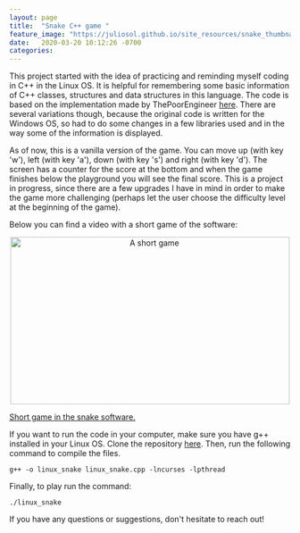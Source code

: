 ```yaml
---
layout: page
title:  "Snake C++ game "
feature_image: "https://juliosol.github.io/site_resources/snake_thumbnail.jpg"
date:   2020-03-20 10:12:26 -0700
categories: 
---
```


This project started with the idea of practicing and reminding myself coding in C++ in the Linux OS. It is helpful for remembering some basic information of C++ classes, structures and data structures in this language. The code is based on the implementation made by ThePoorEngineer [here](https://www.thepoorengineer.com/en/snake-cplusplus/). There are several variations though, because the original code is written for the Windows OS, so had to do some changes in a few libraries used and in the way some of the information is displayed.

As of now, this is a vanilla version of the game. You can move up (with key 'w'), left (with key 'a'), down (with key 's') and right (with key 'd'). The screen has a counter for the score at the bottom and when the game finishes below the playground you will see the final score. This is a project in progress, since there are a few upgrades I have in mind in order to make the game more challenging (perhaps let the user choose the difficulty level at the beginning of the game).

Below you can find a video with a short game of the software:
<p align="center">
  <a href = "https://www.youtube.com/watch?v=yTTPzmf0XLE">
    <img src="https://juliosol.github.io/site_resources/snake_thumbnail.jpg" alt="A short game"
    title="Intermediate results Super Mario" width="500" height="300" />
    <figcaption> Short game in the snake software. </figcaption>
  </a>
</p>

If you want to run the code in your computer, make sure you have g++ installed in your Linux OS. Clone the repository [here](https://github.com/juliosol/cpp_snake_game_linux). Then, run the following command to compile the files. 
```
g++ -o linux_snake linux_snake.cpp -lncurses -lpthread
```

Finally, to play run the command:
```
./linux_snake
```

If you have any questions or suggestions, don't hesitate to reach out! 